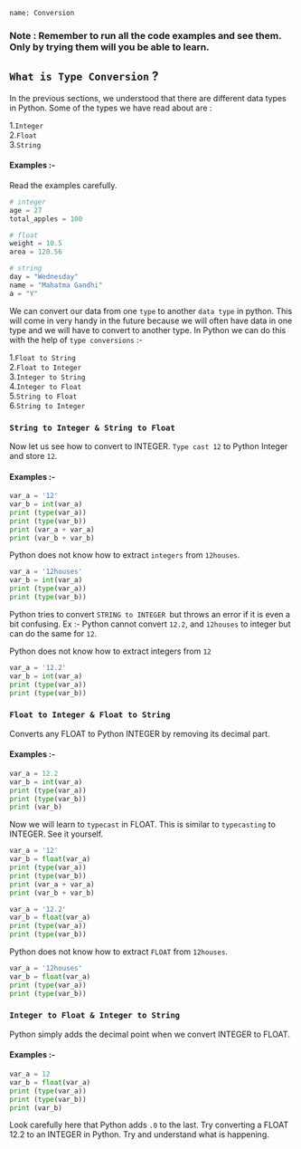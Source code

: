 ```ngMeta
name: Conversion
```

  
### Note : Remember to run all the code examples and see them. Only by trying them will you be able to learn.

## `What is Type Conversion` ?

In the previous sections, we understood that there are different data types in Python. Some of the types we have read about are :

1.`Integer`   
2.`Float`   
3.`String`

#### Examples :- 

Read the examples carefully.

```python
# integer
age = 27
total_apples = 100

# float
weight = 10.5
area = 120.56

# string
day = "Wednesday"
name = "Mahatma Gandhi"
a = "Y"
```
  
We can convert our data from one `type` to another `data type` in python. This will come in very handy in the future because we will often have data in one type and we will have to convert to another type. In Python we can do this with the help of `type conversions` :-

1.`Float to String`  
2.`Float to Integer`   
3.`Integer to String`   
4.`Integer to Float`   
5.`String to Float`   
6.`String to Integer`


### `String to Integer & String to Float`
Now let us see how to convert to INTEGER. `Type cast 12` to Python Integer and store `12`.

#### Examples :- 

```python
var_a = '12'
var_b = int(var_a)
print (type(var_a))
print (type(var_b))
print (var_a + var_a)
print (var_b + var_b)
```

Python does not know how to extract `integers` from `12houses`.
```python
var_a = '12houses'
var_b = int(var_a)
print (type(var_a))
print (type(var_b))
```

Python tries to convert `STRING to INTEGER `but throws an error if it is even a bit confusing. Ex :- Python cannot convert `12.2`, and `12houses` to integer but can do the same for `12`.

Python does not know how to extract integers from `12`
```python
var_a = '12.2'
var_b = int(var_a)
print (type(var_a))
print (type(var_b))
```

### `Float to Integer & Float to String`

Converts any FLOAT to Python INTEGER by removing its decimal part.

#### Examples :- 

```python
var_a = 12.2
var_b = int(var_a)
print (type(var_a))
print (type(var_b))
print (var_b)
```

Now we will learn to `typecast` in FLOAT. This is similar to `typecasting` to INTEGER. See it yourself.

```python
var_a = '12'
var_b = float(var_a)
print (type(var_a))
print (type(var_b))
print (var_a + var_a)
print (var_b + var_b)
```

```python
var_a = '12.2'
var_b = float(var_a)
print (type(var_a))
print (type(var_b))
```

Python does not know how to extract `FLOAT` from `12houses`.

```python
var_a = '12houses'
var_b = float(var_a)
print (type(var_a))
print (type(var_b))
```

### `Integer to Float & Integer to String`

  
Python simply adds the decimal point when we convert INTEGER to FLOAT.

#### Examples :- 

```python
var_a = 12
var_b = float(var_a)
print (type(var_a))
print (type(var_b))
print (var_b)
```

Look carefully here that Python adds `.0` to the last. Try converting a FLOAT 12.2 to an INTEGER in Python. Try and understand what is happening.